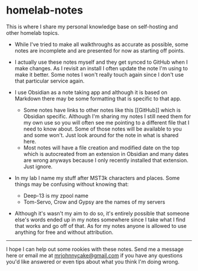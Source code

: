 # homelab-notes

This is where I share my personal knowledge base on self-hosting and other homelab topics.

- While I've tried to make all walkthroughs as accurate as possible, some notes are incomplete and are presented for now as starting off points.

- I actually use these notes myself and they get synced to GitHub when I make changes. As I revisit an install I often update the note I'm using to make it better. Some notes I won't really touch again since I don't use that particular service again.

- I use Obsidian as a note taking app and although it is based on Markdown there may be some formatting that is specific to that app.
	- Some notes have links to other notes like this [[GitHub]] which is Obsidian specific. Although I'm sharing my notes I still need them for my own use so you will often see me pointing to a different file that I need to know about. Some of those notes will be available to you and some won't. Just look around for the note in what is shared here.
	- Most notes will have a file creation and modified date on the top which is autocreated from an extension in Obsidian and many dates are wrong anyways because I only recently installed that extension. Just ignore.

- In my lab I name my stuff after MST3k characters and places. Some things may be confusing without knowing that:
	- Deep-13 is my zpool name
	- Tom-Servo, Crow and Gypsy are the names of my servers

- Although it's wasn't my aim to do so, it's entirely possible that someone else's words ended up in my notes somewhere since I take what I find that works and go off of that. As for my notes anyone is allowed to use anything for free and without attribution.

***

I hope I can help out some rookies with these notes. Send me a message here or email me at mrjohnnycake@gmail.com if you have any questions you'd like answered or even tips about what you think I'm doing wrong.